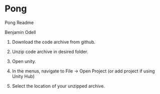 # Pong
Pong Readme

Benjamin Odell

1. Download the code archive from github.

2. Unzip code archive in desired folder.

3. Open unity.

4. In the menus, navigate to File -> Open Project (or add project if using Unity Hub)

5. Select the location of your unzipped archive.
